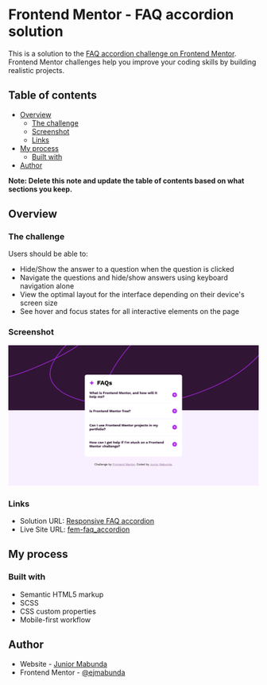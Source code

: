 # Frontend Mentor - FAQ accordion solution

This is a solution to the [FAQ accordion challenge on Frontend Mentor](https://www.frontendmentor.io/challenges/faq-accordion-wyfFdeBwBz). Frontend Mentor challenges help you improve your coding skills by building realistic projects.

## Table of contents

- [Overview](#overview)
  - [The challenge](#the-challenge)
  - [Screenshot](#screenshot)
  - [Links](#links)
- [My process](#my-process)
  - [Built with](#built-with)
- [Author](#author)

**Note: Delete this note and update the table of contents based on what sections you keep.**

## Overview

### The challenge

Users should be able to:

- Hide/Show the answer to a question when the question is clicked
- Navigate the questions and hide/show answers using keyboard navigation alone
- View the optimal layout for the interface depending on their device's screen size
- See hover and focus states for all interactive elements on the page

### Screenshot

![](./assets/screenshots/desktop-layout.png)

### Links

- Solution URL: [Responsive FAQ accordion](https://www.frontendmentor.io/solutions/responsive-faq-accordion-HjI_0cUftv)
- Live Site URL: [fem-faq_accordion](https://ejmabunda.github.io/fem-faq_accordion/)

## My process

### Built with

- Semantic HTML5 markup
- SCSS
- CSS custom properties
- Mobile-first workflow

## Author

- Website - [Junior Mabunda](https://ejmabunda.github.io/)
- Frontend Mentor - [@ejmabunda](https://www.frontendmentor.io/profile/ejmabunda)
